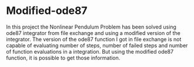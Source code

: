 # Modified-ode87

In this project the Nonlinear Pendulum Problem has been solved using ode87 integrator from file exchange and using a modified version of the integrator.
The version of the ode87 function I got in file exchange is not capable of evaluating number of steps, number of failed steps and number of function evaluations 
in a integration. But using the modified ode87 function, it is possible to get those information.
